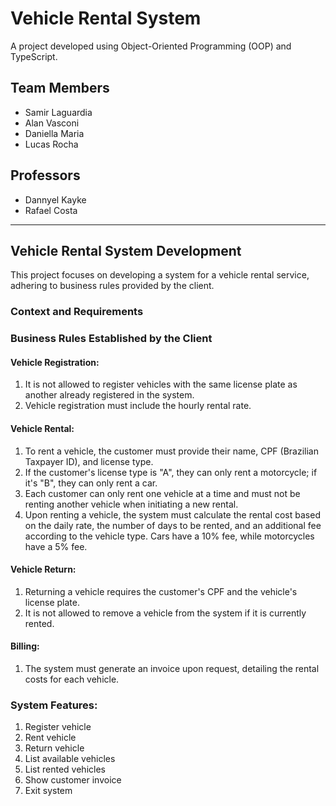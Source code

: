 # Vehicle Rental System

A project developed using Object-Oriented Programming (OOP) and TypeScript.

## Team Members
- Samir Laguardia
- Alan Vasconi
- Daniella Maria
- Lucas Rocha

## Professors
- Dannyel Kayke
- Rafael Costa

---

## Vehicle Rental System Development

This project focuses on developing a system for a vehicle rental service, adhering to business rules provided by the client.

### Context and Requirements

### Business Rules Established by the Client

#### Vehicle Registration:
1. It is not allowed to register vehicles with the same license plate as another already registered in the system.
2. Vehicle registration must include the hourly rental rate.

#### Vehicle Rental:
1. To rent a vehicle, the customer must provide their name, CPF (Brazilian Taxpayer ID), and license type.
2. If the customer's license type is "A", they can only rent a motorcycle; if it's "B", they can only rent a car.
3. Each customer can only rent one vehicle at a time and must not be renting another vehicle when initiating a new rental.
4. Upon renting a vehicle, the system must calculate the rental cost based on the daily rate, the number of days to be rented, and an additional fee according to the vehicle type. Cars have a 10% fee, while motorcycles have a 5% fee.

#### Vehicle Return:
1. Returning a vehicle requires the customer's CPF and the vehicle's license plate.
2. It is not allowed to remove a vehicle from the system if it is currently rented.

#### Billing:
1. The system must generate an invoice upon request, detailing the rental costs for each vehicle.

### System Features:
1. Register vehicle
2. Rent vehicle
3. Return vehicle
4. List available vehicles
5. List rented vehicles
6. Show customer invoice
7. Exit system
